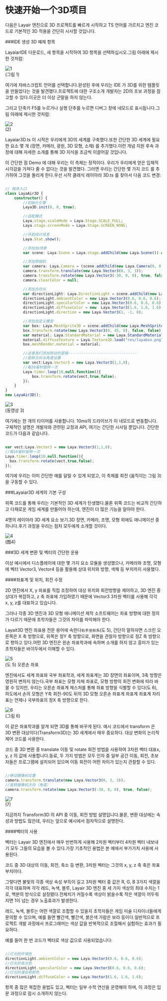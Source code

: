 # 快速开始一个3D项目

다음은 Layair 엔진으로 3D 프로젝트를 빠르게 시작하고 TS 언어를 가르치고 엔진 코드로 기본적인 3D 적용을 간단히 시사할 것입니다.

###IDE 생성 3D 예제 항목

LayaiarIDE 다운로드, 새 항목을 시작하여 3D 항목을 선택하십시오.그림 아래에 제시한 것처럼:

![1](img/1.png)</br> (그림 1)

여기에 자바스크립트 언어를 선택합니다.완성된 후에 우리는 IDE 가 3D를 위한 템플릿을 만들었다는 것을 발견했다.프로젝트에 대한 구조소개 개발자는 2D의 초보 과정을 참고할 수 있다.이곳은 더 이상 군말을 하지 않는다.

그리고 단축키 F5를 누르거나 실행 단추를 누르면 디버그 창에 네모드로 표시됩니다.그림 아래에 제시한 것처럼:

![2](img/2.png)</br>(2)

Layaiar3D.ts 이 시작은 우리에게 3D의 세계를 구축했다.또한 간단한 3D 세계에 필요한 요소 몇 개 (장면, 카메라, 광원, 3D 모형, 소재) 를 추가했다.이런 개념 지원 후속 과정에 대해 자세한 소개를 통해 3D 지식을 조금씩 이끌어갈 것입니다.

이 간단한 점 Demo 에 대해 우리는 이 측체는 정적이다. 우리가 우리에게 얻은 입체적 시각감을 가져다 줄 수 없다는 것을 발견했다. 그러면 우리는 간단한 몇 가지 코드 를 추가하여 그것을 돌리게 한다.우선 시작 클래식 레이아라 3D.ts 를 찾아서 다음 코드 변경:


```typescript

// 程序入口
class LayaAir3D {
    constructor() {
        //初始化引擎
        Laya3D.init(0, 0, true);

        //适配模式
        Laya.stage.scaleMode = Laya.Stage.SCALE_FULL;
        Laya.stage.screenMode = Laya.Stage.SCREEN_NONE;

        //开启统计信息
        Laya.Stat.show();

        //添加3D场景
        var scene: Laya.Scene = Laya.stage.addChild(new Laya.Scene()) as Laya.Scene;

        //添加照相机
        var camera: Laya.Camera = (scene.addChild(new Laya.Camera(0, 0.1, 100))) as Laya.Camera;
        camera.transform.translate(new Laya.Vector3(0, 3, 3));
        camera.transform.rotate(new Laya.Vector3(-30, 0, 0), true, false);
        camera.clearColor = null;

        //添加方向光
        var directionLight: Laya.DirectionLight = scene.addChild(new Laya.DirectionLight()) as Laya.DirectionLight;
        directionLight.ambientColor = new Laya.Vector3(0.6, 0.6, 0.6);
        directionLight.specularColor = new Laya.Vector3(0.6, 0.6, 0.6);
        directionLight.diffuseColor = new  Laya.Vector3(1.6, 1.6, 1.6);
        directionLight.direction = new Laya.Vector3(1, -1, 0);

        //添加自定义模型
        var box: Laya.MeshSprite3D = scene.addChild(new Laya.MeshSprite3D(new Laya.BoxMesh(1, 1, 1))) as Laya.MeshSprite3D;
        box.transform.rotate(new Laya.Vector3(0, 45, 0), false, false);
        var material: Laya.StandardMaterial = new Laya.StandardMaterial();
        material.diffuseTexture = Laya.Texture2D.load("res/layabox.png");
        box.meshRender.material = material;

        //这里我们添加转动的逻辑-------------------------------
        //旋转方向与角度设置
        var vect:Laya.Vector3 = new Laya.Vector3(1,1,0);
        //每10毫秒旋转一次
        Laya.timer.loop(10,null,function(){
            box.transform.rotate(vect,true,false);
        });
    }
}
new LayaAir3D();
```


![3](img/3.gif)</br>(동영상 3)

여기에는 한 개의 타이머를 사용합니다. 10ms의 드라이브가 이 네모드로 변동합니다. 구체적인 설명은 개발자와 관련된 교정과 API, 여기는 간단한 시사일 뿐입니다. 간단한 코드가 다음과 같습니다.


```typescript

var vect:Laya.Vector3 = new Laya.Vector3(1,1,0);
//每10毫秒旋转一次
Laya.timer.loop(10,null,function(){
  box.transform.rotate(vect,true,false);
});
```


여기에 우리는 이미 간단한 예를 달릴 수 있게 되었고, 이 측체를 회전 (움직이는 그림 3) 을 구동할 수 있다.



###Layaiar3D 세계의 기본 구성

위쪽 코드를 통해 우리는 기본적인 3D 세계가 탄생했다.물론 위쪽 코드는 비교적 간단하고 다채로운 게임 세계를 만들어야 하는데, 엔진이 더 많은 기능을 알아야 한다.

4명의 레이아라 3D 세계 요소 보기.3D 장면, 카메라, 조명, 모형 외에도 애니메이션 중 하나다.후기 과정을 우리는 점차 모두에게 소개할 것이다.

![4](img/4.png)</br>(图4)







###3D 세계 변환 및 벡터의 간단한 운용

이상 예시에서 디스플레이에 대한 몇 가지 요소 모듈을 생성했으나, 카메라와 조명, 모형에 벡터 Vector3, Vector4 등을 활용해 상대 위치와 방향, 색채 등 부치까지 사용했다.

####좌표계 및 위치, 회전 수정

2D 엔진에서 X, y 좌표를 직접 조정하여 대상 위치와 회전방향을 제어하고, 3D 엔진 중 상대가 복잡하고, z 축 좌표에 가입하였기 때문에 Vector3 3차원 벡터를 사용해 각각 x, y, z를 대표하고 있습니다.

그러나 각종 3D 엔진과 3D 모형 애니메이션 제작 소프트웨어는 좌표 방향에 대한 정의가 다르기 때문에 초학자들은 그것의 차이를 파악해야 한다.

Layait3D 엔진 좌표용 전문 용어에 속한다`右手坐标系`(도 5), 간단히 말하자면 스크린 오른쪽은 X 축 방향으로, 위쪽은 정Y 축 방향으로, 화면을 관찰자 방향으로 정Z 축 방향으로 향하고 있다.어떤 3D 엔진은 왼손 좌표학과에 속하며 소개를 하지 않고 흥미가 있는 초학자들은 바이두에서 이해할 수 있다.

![5](img/5.png)</br>(도 5) 오른손 좌표

엔진에서도 세계 좌표와 국부 좌표학과, 세계 좌표계는 3D 장면의 좌표이며, 3축 방향은 영원히 변하지 않는다.국부 좌표는 모형 자체 좌표로, 모형 방향의 회전 변화에 따라 바꿀 수 있지만, 우리는 오른손 좌표계 제스처를 통해 좌표 방향을 식별할 수 있다(도 6), 하도에서 손의 모형은 Y축 회전-90도 뒤의 3D 모형 오른손 좌표계 좌표계 좌표계 자리표는 언제나 국부좌표의 정X 축 방향으로 한다.

![6](img/6.png)</br> (그림 6)

이 같은 좌표학과를 알게 되면 3D를 통해 바꾸게 된다. 예시 코드에서 transform 은 3D 변환 대상이다(Transform3D)는 3D 세계에서 매우 중요하다. 대상 변화의 논리적 제어 코드를 사용한다.

코드 중 3D 변환 중 translate 이동 및 rotate 회전 방법을 사용하여 3차원 벡터 대표x, y, z 의 값에 사용합니다.동료, 두 가지 방법은 모두 인자 중 일부 공간 이동, 회전, 초보자들은 프로그램에 설치되어 있으며 이동 회전이 어떤 차이가 있는지 관찰할 수 있다.


```typescript

//移动摄像机位置
camera.transform.translate(new Laya.Vector3(0, 3, 3));
//旋转摄像机方向（角度）
camera.transform.rotate(new Laya.Vector3(-30, 0, 0), true, false);
```


![7](img/7.png)</br>(7)

지금까지 Transform3D 의 API 중 이동, 회전 방법 설명입니다.물론, 변환 대상에는 속성과 방법도 많은데, 우리는 앞으로 예시에서 점차적으로 설명한다.

####벡터의 사용

벡터는 Layair 3D 엔진에서 매우 빈번하게 사용해 2차원 벡터부터 4차원 벡터 내보내기 모두 그들의 모습을 볼 수 있다.가장 기초적인 용법은 본 예에서 부가가치 사용에 사용된다.

코드 중 3D 대상의 이동, 회전, 축소 등 변환, 3차원 벡터는 그것의 x, y, z 축 축은 좌표부치이다.

그렇다면 불빛의 각종 색상 속성 부득이 길고 3차원 벡터 중 값은 R, G, B 3가지 색깔을 각각 대표하며 각각 레드, 녹색, 블루, Layair 3D 엔진 중 세 가지 색상의 최대 수치는 1로, 백분의 방식으로 설정됐다.전체치가 커질수록 색상이 밝을수록 작은 색깔이 어두워지면 1이 넘는 경우 노출효과가 발생한다.

레드, 녹색, 블루는 어떤 색깔로 조합할 수 있을지 초학자들은 게임 미술 디자이너들에게 문의할 수 있으며, 예를 들면 빨간색, 빨간색, 붉은색 가람은 보라 등이다.일반적으로 프로젝트 개발 과정에서 프로그래머는 색상 값을 반복적으로 조절해서 실험하는 효과가 필요하다.

예를 들어 한 번 코드가 벡터로 색상 값으로 사용되었습니다:


```javascript

//灯光的环境色
directionLight.ambientColor = new Laya.Vector3(0.6, 0.6, 0.6);
//灯光的高光色
directionLight.specularColor = new Laya.Vector3(0.6, 0.6, 0.6);
//灯光的漫反射颜色
directionLight.diffuseColor = new Laya.Vector3(1.6, 1.6, 1.6);
```


항목 중 많은 복잡한 용법도 있고, 벡터는 일부 수학 연산을 운영해야 하며, 이 과정은 입문 과정으로 잠시 소개하지 않는다.